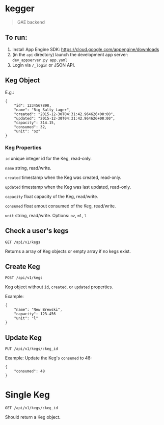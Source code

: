 # kegger

> GAE backend


## To run:

1. Install App Engine SDK: https://cloud.google.com/appengine/downloads
2. (in the `api` directory) launch the development app server: `dev_appserver.py app.yaml`
3. Login via `/_login` or JSON API.


## Keg Object

E.g.:
```
{
	"id": 1234567890,
	"name": "Big Salty Lager",
	"created": "2015-12-30T04:31:42.964626+00:00",
	"updated": "2015-12-30T04:31:42.964626+00:00",
	"capacity": 314.15,
	"consumed": 32,
	"unit": "oz"
}
```


### Keg Properties

`id` unique integer id for the Keg, read-only.

`name` string, read/write.

`created` timestamp when the Keg was created, read-only.

`updated` timestamp when the Keg was last updated, read-only.

`capacity` float capacity of the Keg, read/write.

`consumed` float amout consumed of the Keg, read/write.

`unit` string, read/write. Options: `oz`, `ml`, `l`


## Check a user's kegs

`GET /api/v1/kegs`

Returns a array of Keg objects or empty array if no kegs exist.


## Create Keg

`POST /api/v1/kegs`

Keg object without `id`, `created`, or `updated` properties.

Example:
```
{
	"name": "New Brewski",
	"capacity": 123.456
	"unit": "l"
}
```


## Update Keg

`PUT /api/v1/kegs/:keg_id`

Example: Update the Keg's `consumed` to 48:
```
{
	"consumed": 48
}
```


# Single Keg

`GET /api/v1/kegs/:keg_id`

Should return a Keg object.
